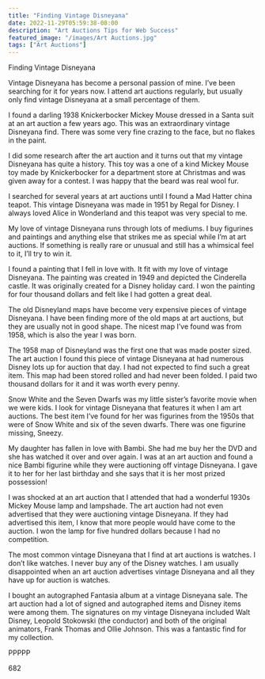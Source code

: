 ```yaml
---
title: "Finding Vintage Disneyana"
date: 2022-11-29T05:59:38-08:00
description: "Art Auctions Tips for Web Success"
featured_image: "/images/Art Auctions.jpg"
tags: ["Art Auctions"]
---
```


Finding Vintage Disneyana

Vintage Disneyana has become a personal passion of mine.  I’ve been searching for it for years now.  I attend art auctions regularly, but usually only find vintage Disneyana at a small percentage of them.

I found a darling 1938 Knickerbocker Mickey Mouse dressed in a Santa suit at an art auction a few years ago.  This was an extraordinary vintage Disneyana find.  There was some very fine crazing to the face, but no flakes in the paint.

I did some research after the art auction and it turns out that my vintage Disneyana has quite a history.  This toy was a one of a kind Mickey Mouse toy made by Knickerbocker for a department store at Christmas and was given away for a contest.  I was happy that the beard was real wool fur.

I searched for several years at art auctions until I found a Mad Hatter china teapot.  This vintage Disneyana was made in 1951 by Regal for Disney.  I always loved Alice in Wonderland and this teapot was very special to me.

My love of vintage Disneyana runs through lots of mediums.  I buy figurines and paintings and anything else that strikes me as special while I’m at art auctions.  If something is really rare or unusual and still has a whimsical feel to it, I’ll try to win it.

I found a painting that I fell in love with.  It fit with my love of vintage Disneyana.  The painting was created in 1949 and depicted the Cinderella castle.  It was originally created for a Disney holiday card.  I won the painting for four thousand dollars and felt like I had gotten a great deal.

The old Disneyland maps have become very expensive pieces of vintage Disneyana.  I have been finding more of the old maps at art auctions, but they are usually not in good shape.  The nicest map I’ve found was from 1958, which is also the year I was born.

The 1958 map of Disneyland was the first one that was made poster sized.  The art auction I found this piece of vintage Disneyana at had numerous Disney lots up for auction that day.  I had not expected to find such a great item.  This map had been stored rolled and had never been folded.  I paid two thousand dollars for it and it was worth every penny.

Snow White and the Seven Dwarfs was my little sister’s favorite movie when we were kids.  I look for vintage Disneyana that features it when I am art auctions.  The best item I’ve found for her was figurines from the 1950s that were of Snow White and six of the seven dwarfs.  There was one figurine missing, Sneezy.

My daughter has fallen in love with Bambi.  She had me buy her the DVD and she has watched it over and over again.  I was at an art auction and found a nice Bambi figurine while they were auctioning off vintage Disneyana.  I gave it to her for her last birthday and she says that it is her most prized possession!

I was shocked at an art auction that I attended that had a wonderful 1930s Mickey Mouse lamp and lampshade.  The art auction had not even advertised that they were auctioning vintage Disneyana.  If they had advertised this item, I know that more people would have come to the auction.  I won the lamp for five hundred dollars because I had no competition.

The most common vintage Disneyana that I find at art auctions is watches.  I don’t like watches.  I never buy any of the Disney watches.  I am usually disappointed when an art auction advertises vintage Disneyana and all they have up for auction is watches.

I bought an autographed Fantasia album at a vintage Disneyana sale.  The art auction had a lot of signed and autographed items and Disney items were among them.  The signatures on my vintage Disneyana included Walt Disney, Leopold Stokowski (the conductor) and both of the original animators, Frank Thomas and Ollie Johnson.  This was a fantastic find for my collection.

PPPPP

682

